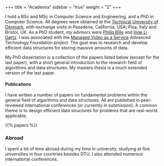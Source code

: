+++
title = "Academia"
sidebar = "true"
weight = "2"
+++

I hold a BSc and MSc in Computer Science and Engineering, and a PhD in Computer Science. All degrees were obtained at the [Technical University of Denmark](http://www.dtu.dk/English.aspx), with exchange visits in Pasadena, California, USA; Pisa, Italy and Bristol, UK.
As a PhD student, my advisors were [Philip Bille](http://www.philipbille.org "Philip Bille") and [Inge Li Gørtz](http://www2.imm.dtu.dk/~ilg/ "Inge Li Gørtz"). I was associated with the [Managed Video as a Service](http://hoejteknologifonden.dk/projektgalleri/projektgalleri/intelligent_videoovervaagning_til_private_hjem_og_offentlige_pladser/) 
Advanced Technology Foundation project.
The goal was to research and develop efficient data structures for storing massive amounts of data.

My PhD dissertation is a collection of the papers listed below (except for the last paper), with a short general introduction to the research field of algorithms and data structures. My masters thesis is a much extended version of the last paper.

#### Publications

I have written a number of papers on fundamental problems within the general field of algorithms and data structures. 
All are published in peer-reviewed international conferences (or currently in submission). A common theme is to design efficient data structures for problems that are real-world applicable.

{{% papers %}} 


### Abroad

I spent a bit of time abroad during my time in university, studying at five universities in four countries besides DTU. I also attended numerous international conferences.
